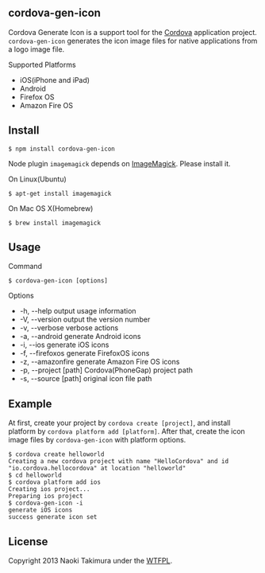 cordova-gen-icon
-----------------------------------------------------------------------------
Cordova Generate Icon is a support tool for the [Cordova][cordova] application project.
`cordova-gen-icon` generates the icon image files for native applications from a logo image file.

Supported Platforms

* iOS(iPhone and iPad)
* Android
* Firefox OS
* Amazon Fire OS

Install
-----------------------------------------------------------------------------

    $ npm install cordova-gen-icon

Node plugin `imagemagick` depends on [ImageMagick][imagemagick]. Please install it.

On Linux(Ubuntu)

    $ apt-get install imagemagick

On Mac OS X(Homebrew)

    $ brew install imagemagick

Usage
-----------------------------------------------------------------------------

Command

    $ cordova-gen-icon [options]

Options

* -h, --help            output usage information
* -V, --version         output the version number
* -v, --verbose         verbose actions
* -a, --android         generate Android icons
* -i, --ios             generate iOS icons
* -f, --firefoxos       generate FirefoxOS icons
* -z, --amazonfire      generate Amazon Fire OS icons
* -p, --project [path]  Cordova(PhoneGap) project path
* -s, --source [path]   original icon file path

Example
-----------------------------------------------------------------------------
At first, create your project by `cordova create [project]`,
and install platform by `cordova platform add [platform]`.
After that, create the icon image files by `cordova-gen-icon` with platform options.

    $ cordova create helloworld
    Creating a new cordova project with name "HelloCordova" and id "io.cordova.hellocordova" at location "helloworld"
    $ cd helloworld 
    $ cordova platform add ios
    Creating ios project...
    Preparing ios project
    $ cordova-gen-icon -i
    generate iOS icons
    success generate icon set

License
-----------------------------------------------------------------------------
Copyright 2013 Naoki Takimura under the [WTFPL][wtfpl].

[cordova]: http://cordova.apache.org/ "Apache Cordova"
[imagemagick]: http://www.imagemagick.org/ "ImageMagick"
[wtfpl]: http://www.wtfpl.net/about/ "WTFPL"

